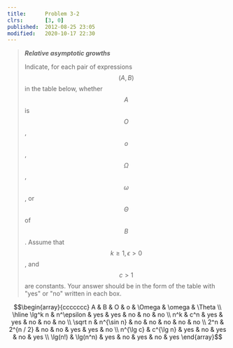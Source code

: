 ```yaml
---
title:      Problem 3-2
clrs:       [3, 0]
published:  2012-08-25 23:05
modified:   2020-10-17 22:30
---
```


> ***Relative asymptotic growths***
>
> Indicate, for each pair of expressions $$(A, B)$$ in the table below, whether $$A$$ is $$O$$, $$o$$, $$\Omega$$, $$\omega$$, or $$\Theta$$ of $$B$$. Assume that $$k \ge 1, \epsilon > 0$$, and $$c > 1$$ are constants. Your answer should be in the form of the table with "yes" or "no" written in each box.

$$\begin{array}{ccccccc}
A         & B          & O   &  o  & \Omega & \omega & \Theta \\
\hline
\lg^k n   & n^\epsilon & yes & yes &  no    & no     & no     \\
n^k       & c^n        & yes & yes &  no    & no     & no     \\
\sqrt n   & n^{\sin n} & no  & no  &  no    & no     & no     \\
2^n       & 2^{n / 2}  & no  & no  &  yes   & yes    & no     \\
n^{\lg c} & c^{\lg n}  & yes & no  &  yes   & no     & yes    \\
\lg(n!)   & \lg(n^n)   & yes & no  &  yes   & no     & yes
\end{array}$$
